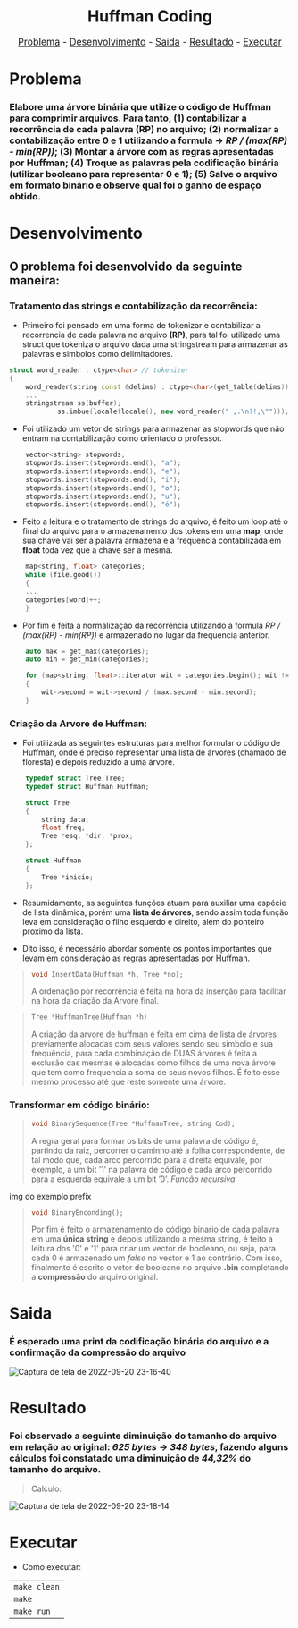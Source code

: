 <h1 align="center">Huffman Coding</h1>

<p style="font-size:120%;" align="center">
    <a href="#problema">Problema</a> -
    <a href="#desenvolvimento">Desenvolvimento</a> -
    <a href="#saida">Saida</a> -
    <a href="#resultado">Resultado</a> -
    <a href="#executar">Executar</a>

</p>

# Problema
### Elabore uma árvore binária que utilize o código de Huffman para comprimir arquivos. Para tanto, **(1)** contabilizar a recorrência de cada palavra (RP) no arquivo; **(2)** normalizar a contabilização entre 0 e 1 utilizando a formula -> *RP / (max(RP) - min(RP))*; **(3)** Montar a árvore com as regras apresentadas por Huffman; **(4)** Troque as palavras pela codificação binária (utilizar booleano para representar 0 e 1); **(5)** Salve o arquivo em formato binário e observe qual foi o ganho de espaço obtido.


# Desenvolvimento
## O problema foi desenvolvido da seguinte maneira:
### Tratamento das strings e contabilização da recorrência:
* Primeiro foi pensado em uma forma de tokenizar e contabilizar a recorrencia de cada palavra no arquivo **(RP)**, para tal foi utilizado uma struct que tokeniza o arquivo dada uma stringstream para armazenar as palavras e simbolos como delimitadores.


```cpp
struct word_reader : ctype<char> // tokenizer
{
    word_reader(string const &delims) : ctype<char>(get_table(delims)) {}
    ...
    stringstream ss(buffer);
            ss.imbue(locale(locale(), new word_reader(" ,.\n?!;\"")));
```
* Foi utilizado um vetor de strings para armazenar as stopwords que não entram na contabilização como orientado o professor.

```cpp
    vector<string> stopwords;
    stopwords.insert(stopwords.end(), "a");
    stopwords.insert(stopwords.end(), "e");
    stopwords.insert(stopwords.end(), "i");
    stopwords.insert(stopwords.end(), "o");
    stopwords.insert(stopwords.end(), "u");
    stopwords.insert(stopwords.end(), "é");
```

* Feito a leitura e o tratamento de strings do arquivo, é feito um loop até o final do arquivo para o armazenamento dos tokens em uma **map**, onde sua chave vai ser a palavra armazena e a frequencia contabilizada em **float** toda vez que a chave ser a mesma.

```cpp
    map<string, float> categories;
    while (file.good())
    {
    ...
    categories[word]++;
    }
```

* Por fim é feita a normalização da recorrência utilizando a formula *RP / (max(RP) - min(RP))* e armazenado no lugar da frequencia anterior.

```cpp
    auto max = get_max(categories);
    auto min = get_min(categories);

    for (map<string, float>::iterator wit = categories.begin(); wit != categories.end(); ++wit)
    {
        wit->second = wit->second / (max.second - min.second);
    }
```
### Criação da Arvore de Huffman:
* Foi utilizada as seguintes estruturas para melhor formular o código de Huffman, onde é preciso representar uma lista de árvores (chamado de floresta) e depois reduzido a uma árvore.
```cpp
    typedef struct Tree Tree;
    typedef struct Huffman Huffman;

    struct Tree
    {
        string data;
        float freq;
        Tree *esq, *dir, *prox;
    };

    struct Huffman
    {
        Tree *inicio;
    };
```

* Resumidamente, as seguintes funções atuam para auxiliar uma espécie de lista dinâmica, porém uma **lista de árvores**, sendo assim toda função leva em consideração o filho esquerdo e direito, além do ponteiro proximo da lista.

* Dito isso, é necessário abordar somente os pontos importantes que levam em consideração as regras apresentadas por Huffman.

> ```cpp
> void InsertData(Huffman *h, Tree *no);
> ```
> A ordenação por recorrência é feita na hora da inserção para facilitar na hora da criação da Arvore final.

> ```cpp
> Tree *HuffmanTree(Huffman *h)
> ```
> A criação da arvore de huffman é feita em cima de lista de árvores previamente alocadas com seus valores sendo seu simbolo e sua frequência, para cada combinação de DUAS árvores é feita a exclusão das mesmas e alocadas como filhos de uma nova árvore que tem como frequencia a soma de seus novos filhos. É feito esse mesmo processo até que reste somente uma árvore.


### Transformar em código binário:

> ```cpp
> void BinarySequence(Tree *HuffmanTree, string Cod);
> ```
> A regra geral para formar os bits de uma palavra de código é, partindo da raiz, percorrer o caminho até a folha correspondente, de tal modo que, cada arco percorrido para a direita equivale, por exemplo, a um bit ’1’ na palavra de código e cada arco percorrido para a esquerda equivale a um bit ’0’. *Função recursiva*

img do exemplo prefix

> ```cpp
> void BinaryEnconding();
> ```
> Por fim é feito o armazenamento do código binario de cada palavra em uma **única string** e depois utilizando a mesma string, é feito a leitura dos '0' e '1' para criar um vector de booleano, ou seja, para cada 0 é armazenado um *false* no vector e 1 ao contrário. Com isso, finalmente é escrito o vetor de booleano no arquivo **.bin** completando a **compressão** do arquivo original.




# Saida
### É esperado uma print da codificação binária do arquivo e a confirmação da compressão do arquivo

![Captura de tela de 2022-09-20 23-16-40](https://user-images.githubusercontent.com/55333375/191399307-fff14dc8-b7bc-4fe2-b739-f5105bcf91a1.png)


# Resultado
### Foi observado a seguinte diminuição do tamanho do arquivo em relação ao original: *625 bytes* *->* *348 bytes*, fazendo alguns cálculos foi constatado uma diminuição de *44,32%* do tamanho do arquivo.

> Calculo:
> 
![Captura de tela de 2022-09-20 23-18-14](https://user-images.githubusercontent.com/55333375/191399467-6b4f34eb-938f-4a03-9fdb-94d561883e31.png)

# Executar
* Como executar:

<html>
<table>
    <tr>
        <td><code>make clean</code></td>
    <tr>
        <td><code>make</code></td>
    </tr>
    <tr>
        <td><code>make run</code></td>
    </tr>
    <tr>
</table>
</html>
